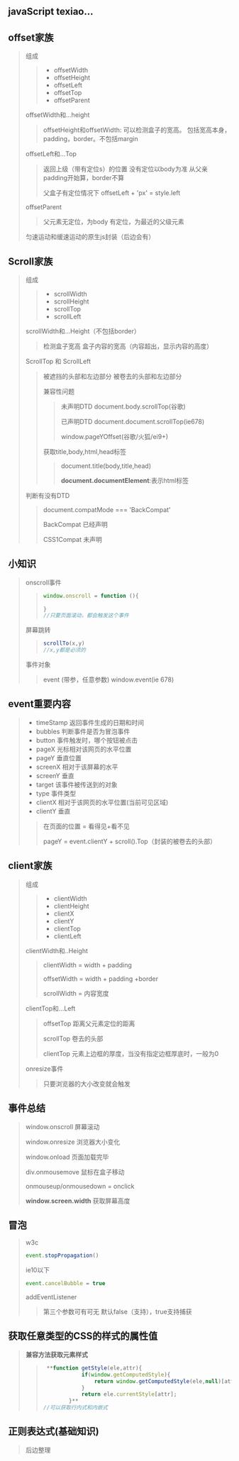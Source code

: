 ## javaScript texiao...

## offset家族

> 组成
>
> > + offsetWidth
> > + offsetHeight
> > + offsetLeft
> > + offsetTop
> > + offsetParent
>
> offsetWidth和...height
>
> > offsetHeight和offsetWidth: 可以检测盒子的宽高。
> > 包括宽高本身，padding，border。不包括margin
>
> offsetLeft和...Top
>
> > 返回上级（带有定位s）的位置
> > 没有定位以body为准
> > 从父亲padding开始算，border不算
> >
> > 父盒子有定位情况下
> > offsetLeft + 'px'  = style.left
>
> offsetParent
>
> > 父元素无定位，为body
> > 有定位，为最近的父级元素
>
> 匀速运动和缓速运动的原生js封装（后边会有）

## Scroll家族

> 组成
>
> > + scrollWidth
> > + scrollHeight
> > + scrollTop
> > + scrollLeft
>
> scrollWidth和...Height（不包括border）
>
> > 检测盒子宽高
> > 盒子内容的宽高（内容超出，显示内容的高度）
>
> ScrollTop 和 ScrollLeft
>
> > 被遮挡的头部和左边部分
> > 被卷去的头部和左边部分
> >
> > 兼容性问题
> >
> > > 未声明DTD  document.body.scrollTop(谷歌)
> > >
> > > 已声明DTD  document.document.scrollTop(ie678)
> > >
> > > window.pageYOffset(谷歌/火狐/ei9+)
> >
> > 获取title,body,html,head标签
> >
> > > document.title(body,title,head)
> > >
> > > **document.documentElement**:表示html标签
>
> 判断有没有DTD
>
> > document.compatMode === 'BackCompat'
> >
> > BackCompat 已经声明
> >
> > CSS1Compat 未声明

## 小知识

> onscroll事件
>
> > ```javascript
> > window.onscroll = function (){
> >     
> > }
> > //只要页面滚动，都会触发这个事件
> > ```
>
> 屏幕跳转
>
> > ```javascript
> > scrollTo(x,y)
> > //x,y都是必须的
> > ```
>
> 事件对象
>
> > event  (带参，任意参数)
> > window.event(ie 678)

## event重要内容

> + timeStamp       返回事件生成的日期和时间
> + bubbles            判断事件是否为冒泡事件
> + button              事件触发时，哪个按钮被点击
> + pageX              光标相对该网页的水平位置
> + pageY              垂直位置
> + screenX           相对于该屏幕的水平
> + screenY           垂直
> + target               该事件被传送到的对象
> + type                 事件类型
> + clientX             相对于该网页的水平位置(当前可见区域)
> + clientY             垂直
>
> > 在页面的位置 =  看得见+看不见
> >
> > pageY =  event.clientY + scroll().Top（封装的被卷去的头部）

## client家族

> 组成
>
> > + clientWidth
> > + clientHeight
> > + clientX
> > + clientY
> > + clientTop
> > + clientLeft
>
> clientWidth和..Height
>
> > clientWidth = width + padding
> >
> > offsetWidth = width + padding +border
> >
> > scrollWidth = 内容宽度
>
> clientTop和...Left
>
> > offsetTop 距离父元素定位的距离
> >
> > scrollTop  卷去的头部
> >
> > clientTop     元素上边框的厚度，当没有指定边框厚底时，一般为0
>
> onresize事件
>
> > 只要浏览器的大小改变就会触发

## 事件总结

> window.onscroll	屏幕滚动
>
> window.onresize	浏览器大小变化
>
> window.onload	页面加载完毕
>
> div.onmousemove	鼠标在盒子移动
>
> onmouseup/onmousedown = onclick
>
> **window.screen.width**	获取屏幕高度

## 冒泡

> w3c          
>
> ```javascript
> event.stopPropagation()
> ```
>
> ie10以下
>
> ```javascript
> event.cancelBubble = true
> ```
>
> addEventListener
>
> > 第三个参数可有可无       默认false（支持），true支持捕获

## 获取任意类型的CSS的样式的属性值

>   **兼容方法获取元素样式**
>
>   > ```javascript
>   >  **function getStyle(ele,attr){
>   >             if(window.getComputedStyle){
>   >                 return window.getComputedStyle(ele,null)[attr];
>   >             }
>   >             return ele.currentStyle[attr];
>   >         }**
>   > //可以获取行内式和内嵌式
>   > ```
>   >
>   >  

## 正则表达式(基础知识)

> 后边整理